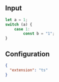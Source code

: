 
## Input
```javascript input
let a = 1;
switch (a) {
    case 1:
        const b = "1";
}
```

## Configuration
```json configuration
{
  "extension": "ts"
}
```
